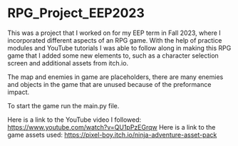 # RPG_Project_EEP2023
This was a project that I worked on for my EEP term in Fall 2023, where I incorporated different aspects of an RPG game. 
With the help of practice modules and YouTube tutorials I was able to follow along in making this RPG game that I added some new elements to, such as a character selection screen and additional assets from itch.io.

The map and enemies in game are placeholders, there are many enemies and objects in the game that are unused because of the preformance impact.

To start the game run the main.py file.

Here is a link to the YouTube video I followed: https://www.youtube.com/watch?v=QU1pPzEGrqw
Here is a link to the game assets used: https://pixel-boy.itch.io/ninja-adventure-asset-pack

